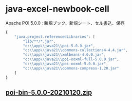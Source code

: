 # java-excel-newbook-cell
Apache POI 5.0.0 : 新規ブック、新規シート、セル書込、保存

```javascript
{
    "java.project.referencedLibraries": [
        "lib/**/*.jar",
        "c:\\app\\java21\\poi-5.0.0.jar",
        "c:\\app\\java21\\commons-collections4-4.4.jar",
        "c:\\app\\java21\\xmlbeans-4.0.0.jar",
        "c:\\app\\java21\\poi-ooxml-full-5.0.0.jar",
        "c:\\app\\java21\\poi-ooxml-5.0.0.jar",
        "c:\\app\\java21\\commons-compress-1.20.jar"
    ]
}
```

## [poi-bin-5.0.0-20210120.zip](https://www.apache.org/dyn/closer.lua/poi/release/bin/poi-bin-5.0.0-20210120.zip)
